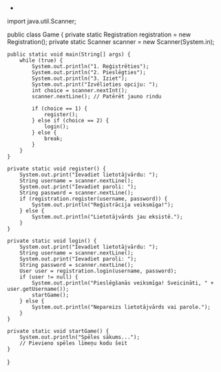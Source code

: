 - 
import java.util.Scanner;

public class Game {
    private static Registration registration = new Registration();
    private static Scanner scanner = new Scanner(System.in);

    public static void main(String[] args) {
        while (true) {
            System.out.println("1. Reģistrēties");
            System.out.println("2. Pieslēgties");
            System.out.println("3. Iziet");
            System.out.print("Izvēlieties opciju: ");
            int choice = scanner.nextInt();
            scanner.nextLine(); // Patērēt jauno rindu

            if (choice == 1) {
                register();
            } else if (choice == 2) {
                login();
            } else {
                break;
            }
        }
    }

    private static void register() {
        System.out.print("Ievadiet lietotājvārdu: ");
        String username = scanner.nextLine();
        System.out.print("Ievadiet paroli: ");
        String password = scanner.nextLine();
        if (registration.register(username, password)) {
            System.out.println("Reģistrācija veiksmīga!");
        } else {
            System.out.println("Lietotājvārds jau eksistē.");
        }
    }

    private static void login() {
        System.out.print("Ievadiet lietotājvārdu: ");
        String username = scanner.nextLine();
        System.out.print("Ievadiet paroli: ");
        String password = scanner.nextLine();
        User user = registration.login(username, password);
        if (user != null) {
            System.out.println("Pieslēgšanās veiksmīga! Sveicināti, " + user.getUsername());
            startGame();
        } else {
            System.out.println("Nepareizs lietotājvārds vai parole.");
        }
    }

    private static void startGame() {
        System.out.println("Spēles sākums...");
        // Pievieno spēles līmeņu kodu šeit
    }
}

